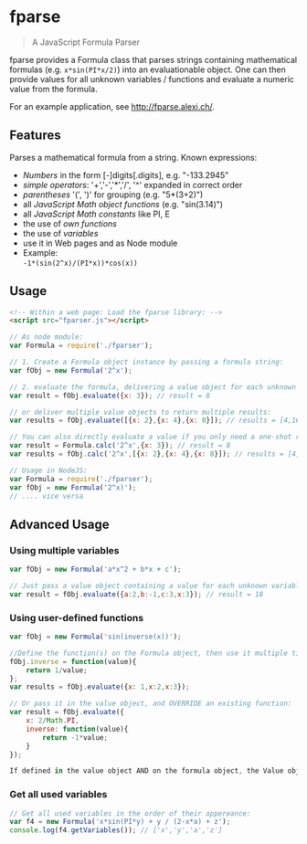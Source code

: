 fparse
======

> A JavaScript Formula Parser

fparse provides a Formula class that parses strings containing mathematical formulas (e.g. `x*sin(PI*x/2)`) into an evaluationable object.
One can then provide values for all unknown variables / functions and evaluate a numeric value from the formula.

For an example application, see http://fparse.alexi.ch/.

Features
---------

Parses a mathematical formula from a string. Known expressions:

* *Numbers* in the form [-]digits[.digits], e.g. "-133.2945"
* *simple operators*: '+','-','*','/', '^' expanded in correct order
* *parentheses* '(', ')' for grouping (e.g. "5*(3+2)")
* all *JavaScript Math object functions* (e.g. "sin(3.14)")
* all *JavaScript Math constants* like PI, E
* the use of *own functions*
* the use of *variables*
* use it in Web pages and as Node module
* Example:<br /> <code>-1*(sin(2^x)/(PI*x))*cos(x))</code>


Usage
------

```html
<!-- Within a web page: Load the fparse library: -->
<script src="fparser.js"></script>
```

```javascript
// As node module:
var Formula = require('./fparser');
```

```javascript
// 1. Create a Formula object instance by passing a formula string:
var fObj = new Formula('2^x');

// 2. evaluate the formula, delivering a value object for each unknown entity:
var result = fObj.evaluate({x: 3}); // result = 8

// or deliver multiple value objects to return multiple results:
var results = fObj.evaluate([{x: 2},{x: 4},{x: 8}]); // results = [4,16,256]

// You can also directly evaluate a value if you only need a one-shot result:
var result = Formula.calc('2^x',{x: 3}); // result = 8
var results = fObj.calc('2^x',[{x: 2},{x: 4},{x: 8}]); // results = [4,16,256]

// Usage in NodeJS:
var Formula = require('./fparser');
var fObj = new Formula('2^x)');
// .... vice versa
```

Advanced Usage
--------------

### Using multiple variables
```javascript
var fObj = new Formula('a*x^2 + b*x + c');

// Just pass a value object containing a value for each unknown variable:
var result = fObj.evaluate({a:2,b:-1,c:3,x:3}); // result = 18
```

### Using user-defined functions
```javascript
var fObj = new Formula('sin(inverse(x))');

//Define the function(s) on the Formula object, then use it multiple times:
fObj.inverse = function(value){
    return 1/value;
};
var results = fObj.evaluate({x: 1,x:2,x:3});

// Or pass it in the value object, and OVERRIDE an existing function:
var result = fObj.evaluate({
	x: 2/Math.PI, 
	inverse: function(value){
		return -1*value;
	}
});

If defined in the value object AND on the formula object, the Value object has the precedence
```

### Get all used variables
```javascript
// Get all used variables in the order of their appereance:
var f4 = new Formula('x*sin(PI*y) + y / (2-x*a) + z');
console.log(f4.getVariables()); // ['x','y','a','z']

